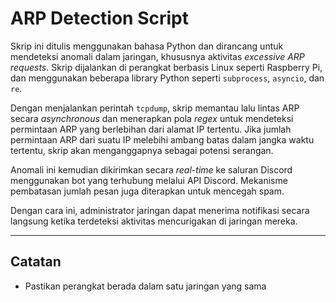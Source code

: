 # ARP Detection Script

Skrip ini ditulis menggunakan bahasa Python dan dirancang untuk mendeteksi anomali dalam jaringan, khususnya aktivitas *excessive ARP requests*. Skrip dijalankan di perangkat berbasis Linux seperti Raspberry Pi, dan menggunakan beberapa library Python seperti `subprocess`, `asyncio`, dan `re`.

Dengan menjalankan perintah `tcpdump`, skrip memantau lalu lintas ARP secara *asynchronous* dan menerapkan pola *regex* untuk mendeteksi permintaan ARP yang berlebihan dari alamat IP tertentu. Jika jumlah permintaan ARP dari suatu IP melebihi ambang batas dalam jangka waktu tertentu, skrip akan menganggapnya sebagai potensi serangan.

Anomali ini kemudian dikirimkan secara *real-time* ke saluran Discord menggunakan bot yang terhubung melalui API Discord. Mekanisme pembatasan jumlah pesan juga diterapkan untuk mencegah spam.

Dengan cara ini, administrator jaringan dapat menerima notifikasi secara langsung ketika terdeteksi aktivitas mencurigakan di jaringan mereka.

---

## Catatan
- Pastikan perangkat berada dalam satu jaringan yang sama 